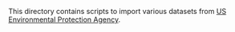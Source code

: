 
This directory contains scripts to import various datasets from [US
Environmental Protection Agency](https://epa.gov/).

